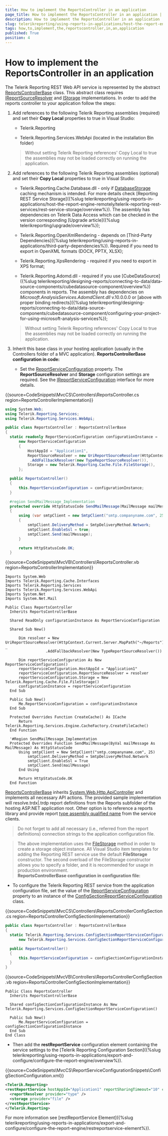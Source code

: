 ```yaml
---
title: How to implement the ReportsController in an application
page_title: How to implement the ReportsController in an application | for Telerik Reporting Documentation
description: How to implement the ReportsController in an application
slug: telerikreporting/using-reports-in-applications/host-the-report-engine-remotely/telerik-reporting-rest-services/asp.net-web-api-implementation/how-to-implement-the-reportscontroller-in-an-application
tags: how,to,implement,the,reportscontroller,in,an,application
published: True
position: 4
---
```


# How to implement the ReportsController in an application



The Telerik Reporting REST Web API service is represented by the abstract  [ReportsControllerBase](/reporting/api/Telerik.Reporting.Services.WebApi.ReportsControllerBase)          class. This abstract class requires  [IReportSourceResolver](/reporting/api/Telerik.Reporting.Services.IReportSourceResolver)          and  [IStorage](/reporting/api/Telerik.Reporting.Cache.Interfaces.IStorage)  implementations.         In order to add the reports controller to your application follow the steps:       

1. Add references to the following Telerik Reporting assemblies (required)               and set their __Copy Local__ properties to true in Visual Studio:             
   + Telerik.Reporting                 

   + Telerik.Reporting.Services.WebApi (located in the installation Bin folder)                 

    >Without setting Telerik Reporting references' Copy Local to true the assemblies may not be loaded correctly on running the application.

1. Add references to the following Telerik Reporting assemblies (optional)               and set their __Copy Local__ properties to true in Visual Studio:             
   + Telerik.Reporting.Cache.Database.dll - only if  [DatabaseStorage](/reporting/api/Telerik.Reporting.Cache.Database.DatabaseStorage)  caching mechanism is intended.                   For more details check [Reporting REST Service Storage]({%slug telerikreporting/using-reports-in-applications/host-the-report-engine-remotely/telerik-reporting-rest-services/rest-service-storage/overview%}).                   The assembly has dependencies on Telerik Data Access which can be checked in the version                   corresponding [Upgrade article]({%slug telerikreporting/upgrade/overview%});                 

   + Telerik.Reporting.OpenXmlRendering - depends on [Third-Party Dependencies]({%slug telerikreporting/using-reports-in-applications/third-party-dependencies%}). Required if you need to export in OpenXML formats (DOCX, PPTX, XLSX);                 

   + Telerik.Reporting.XpsRendering  - required if you need to export in XPS format;                 

   + Telerik.Reporting.Adomd.dll - required if you use [CubeDataSource]({%slug telerikreporting/designing-reports/connecting-to-data/data-source-components/cubedatasource-component/overview%}) components in reports.                   The assembly has dependencies on *Microsoft.AnalysisServices.AdomdClient.dll*  v.10.0.0.0 or [above with proper binding redirects]({%slug telerikreporting/designing-reports/connecting-to-data/data-source-components/cubedatasource-component/configuring-your-project-for-using-microsoft-analysis-services%});                 

    >Without setting Telerik Reporting references' Copy Local to true the assemblies may not be loaded correctly on running the application.

1. Inherit this base class in your hosting application (usually in the Controllers folder of a MVC application).                 __ReportsControllerBase configuration in code:__ 
   + Set the  [ReportServiceConfiguration](/reporting/api/Telerik.Reporting.Services.WebApi.ReportsControllerBase#Telerik_Reporting_Services_WebApi_ReportsControllerBase_ReportServiceConfiguration)                    property. The __ReportSourceResolver__ and __Storage__ configuration settings are required.                   See the  [IReportServiceConfiguration](/reporting/api/Telerik.Reporting.Services.IReportServiceConfiguration)  interface                   for more details.                 

{{source=CodeSnippets\MvcCS\Controllers\ReportsController.cs region=ReportsControllerImplementation}}
  ````C#
using System.Web;
using Telerik.Reporting.Services;
using Telerik.Reporting.Services.WebApi;

public class ReportsController : ReportsControllerBase
{
    static readonly ReportServiceConfiguration configurationInstance =
        new ReportServiceConfiguration
        {
            HostAppId = "Application1",
            ReportSourceResolver = new UriReportSourceResolver(HttpContext.Current.Server.MapPath("~/Reports"))
             .AddFallbackResolver(new TypeReportSourceResolver()),
            Storage = new Telerik.Reporting.Cache.File.FileStorage(),
        };

    public ReportsController()
    {
        this.ReportServiceConfiguration = configurationInstance;
    }

    #region SendMailMessage_Implementation
    protected override HttpStatusCode SendMailMessage(MailMessage mailMessage)
    {
        using (var smtpClient = new SmtpClient("smtp.companyname.com", 25))
        {
            smtpClient.DeliveryMethod = SmtpDeliveryMethod.Network;
            smtpClient.EnableSsl = true;
            smtpClient.Send(mailMessage);
        }

        return HttpStatusCode.OK;
    }
````

{{source=CodeSnippets\MvcVB\Controllers\ReportsController.vb region=ReportsControllerImplementation}}
  ````VB
Imports System.Web
Imports Telerik.Reporting.Cache.Interfaces
Imports Telerik.Reporting.Services
Imports Telerik.Reporting.Services.WebApi
Imports System.Net
Imports System.Net.Mail

Public Class ReportsController
    Inherits ReportsControllerBase

    Shared ReadOnly configurationInstance As ReportServiceConfiguration

    Shared Sub New()

        Dim resolver = New UriReportSourceResolver(HttpContext.Current.Server.MapPath("~/Reports")) _
                    .AddFallbackResolver(New TypeReportSourceResolver())

        Dim reportServiceConfiguration As New ReportServiceConfiguration()
        reportServiceConfiguration.HostAppId = "Application1"
        reportServiceConfiguration.ReportSourceResolver = resolver
        reportServiceConfiguration.Storage = New Telerik.Reporting.Cache.File.FileStorage()
        configurationInstance = reportServiceConfiguration
    End Sub

    Public Sub New()
        Me.ReportServiceConfiguration = configurationInstance
    End Sub

    Protected Overrides Function CreateCache() As ICache
        Return Telerik.Reporting.Services.Engine.CacheFactory.CreateFileCache()
    End Function

    '#Region SendMailMessage_Implementation
    Protected Overrides Function SendMailMessage(ByVal mailMessage As MailMessage) As HttpStatusCode
        Using smtpClient = New SmtpClient("smtp.companyname.com", 25)
            smtpClient.DeliveryMethod = SmtpDeliveryMethod.Network
            smtpClient.EnableSsl = True
            smtpClient.Send(mailMessage)
        End Using

        Return HttpStatusCode.OK
    End Function
````

 [ReportsControllerBase](/reporting/api/Telerik.Reporting.Services.WebApi.ReportsControllerBase)  inherits                    [System.Web.Http.ApiController](http://msdn.microsoft.com/en-us/library/system.web.http.apicontroller.aspx)                    and implements all necessary API actions.                 The provided sample implementation will resolve.trdx|.trdp report definitions from the Reports subfolder of the hosting ASP.NET application root.                   Other option is to reference a reports library and provide report                    [type assembly qualified name](http://msdn.microsoft.com/en-us/library/system.type.assemblyqualifiedname.aspx)                    from the service clients.                 

   >Do not forget to add all necessary (i.e., referred from the report definitions) connection strings to the application configuration file.                   

   >The above implementation uses the  [FileStorage](/reporting/api/Telerik.Reporting.Cache.File.FileStorage)                      method in order to create a storage object instance. All Visual Studio item templates for adding the Reporting REST service use the default                      __FileStorage__ constructor. The second overload of the FileStorage constructor allows you to                     specify a folder, and it is recommended for usage in production environment.                   
        __ReportsControllerBase configuration in configuration file:__ 
   + To configure the Telerik Reporting REST service from the application configuration file, set the value of the                    [ReportServiceConfiguration](/reporting/api/Telerik.Reporting.Services.WebApi.ReportsControllerBase#Telerik_Reporting_Services_WebApi_ReportsControllerBase_ReportServiceConfiguration)  property to an instance of the                    [ConfigSectionReportServiceConfiguration](/reporting/api/Telerik.Reporting.Services.ConfigSectionReportServiceConfiguration)  class.                 

{{source=CodeSnippets\MvcCS\Controllers\ReportsControllerConfigSection.cs region=ReportsControllerConfigSectionImplementation}}
  ````C#
public class ReportsController : ReportsControllerBase
{
    static Telerik.Reporting.Services.ConfigSectionReportServiceConfiguration configSectionConfigurationInstance =
        new Telerik.Reporting.Services.ConfigSectionReportServiceConfiguration();

    public ReportsController()
    {
        this.ReportServiceConfiguration = configSectionConfigurationInstance;
    }
}
````

{{source=CodeSnippets\MvcVB\Controllers\ReportsControllerConfigSection.vb region=ReportsControllerConfigSectionImplementation}}
  ````VB
Public Class ReportsController
    Inherits ReportsControllerBase

    Shared configSectionConfigurationInstance As New Telerik.Reporting.Services.ConfigSectionReportServiceConfiguration()

    Public Sub New()
        Me.ReportServiceConfiguration = configSectionConfigurationInstance
    End Sub
End Class
````

   + Then add the __restReportService__ configuration element containing the service settings to the                   [Telerik Reporting Configuration Section]({%slug telerikreporting/using-reports-in-applications/export-and-configure/configure-the-report-engine/overview%}).                 

{{source=CodeSnippets\MvcCS\ReportServiceConfigurationSnippets\ConfigSectionConfiguration.xml}}
  ````XML
<Telerik.Reporting>
  <restReportService hostAppId="Application1" reportSharingTimeout="10" clientSessionTimeout="10">
    <reportResolver provider="type" />
    <storage provider="file" />
  </restReportService>
</Telerik.Reporting>
````

For more information see [restReportService Element]({%slug telerikreporting/using-reports-in-applications/export-and-configure/configure-the-report-engine/restreportservice-element%}).                 


